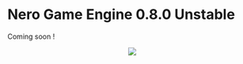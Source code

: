 # Nero Game Engine 0.8.0 Unstable

Coming soon !

<div style="text-align:center"><img src ="https://i.pinimg.com/564x/22/18/b1/2218b11253543acde4419e907a3cec15.jpg" /></div>
